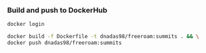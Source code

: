 ### Build and push to DockerHub
```Bash
docker login
```
```Bash
docker build -f Dockerfile -t dnadas98/freeroam:summits . && \
docker push dnadas98/freeroam:summits
```